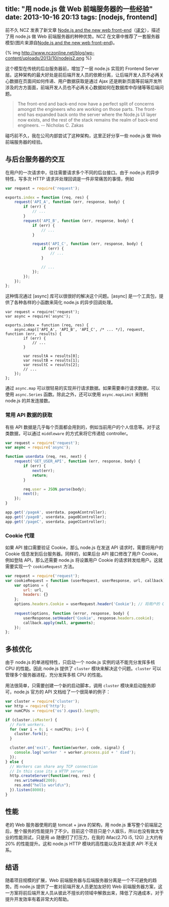 title: "用 node.js 做 Web 前端服务器的一些经验"
date: 2013-10-16 20:13
tags: [nodejs, frontend]
---

前不久 NCZ 发表了新文章 [Node.js and the new web front-end]（[译文]），描述了用 node.js 做 Web 前端服务器的种种优势。NCZ 在文章中推荐了一套服务器模型(图片来源自[Node.js and the new web front-end])。

{% img http://www.nczonline.net/blog/wp-content/uploads/2013/10/nodejs2.png %}

这个模型在传统的后台服务器前，增加了一层 node.js 实现的 Frontend Server 层。这种架构的最大好处是前后端开发人员的依赖分离，让后端开发人员不必再关心数据在页面间如何传递、用户数据获取是通过 Ajax 还是刷新页面等前端开发所涉及的方方面面，前端开发人员也不必再关心数据如何在数据库中存储等等后端问题。

> The front-end and back-end now have a perfect split of concerns amongst the engineers who are working on those parts. The front-end has expanded back onto the server where the Node.js UI layer now exists, and the rest of the stack remains the realm of back-end engineers. -- Nicholas C. Zakas

碰巧前不久，我在公司内部尝试了这种架构，这里正好分享一些 node.js 做 Web 前端服务器的经验。

## 与后台服务器的交互

在用户的一次请求中，往往需要请求多个不同的后台接口。由于 node.js 的异步特性，写多次 HTTP 请求并处理回调是一件非常痛苦的事情，例如

```javascript
var request = require('request');

exports.index = function (req, res) {
    request('API_A', function (err, response, body) {
        if (err) {
            // ...
        }
        request('API_B', function (err, response, body) {
            if (err) {
                // ...
            }

            request('API_C', function (err, response, body) {
                if (err) {
                    // ...
                }

                // ...
            });
        });
    });
};
```

这种情况通过 [async] 库可以很很好的解决这个问题。[async] 是一个工具包，提供了各种各样的小函数来简化 node.js 的异步回调处理。

```
var request = require('request');
var async = require('async');

exports.index = function (req, res) {
    async.map(['API_A', 'API_B', 'API_C', /* ... */], request, function (err, results) {
        if (err) {
            // ...
        }

        var resultA = results[0];
        var resultB = results[1];
        var resultC = results[2];
        // ...
    });
};
```

通过 `async.map` 可以很轻易的实现并行请求数据。如果需要串行请求数据，可以使用 `async.Series` 函数。除此之外，还可以使用 `async.mapLimit` 来限制 node.js 的并发连接数。

### 常用 API 数据的获取

有些 API 数据是几乎每个页面都会用到的，例如当前用户的个人信息等。对于这类数据，可以通过 `middleware` 的方式来将它传递给 controller。

```javascript
var request = require('request');
var async = require('async');

function userdata (req, res, next) {
    request('GET_USER_API', function (err, response, body) {
        if (err) {
            next(err);
            return;
        }

        req.user = JSON.parse(body);
        next();
    });
}

app.get('/pageA', userdata, pageAController);
app.get('/pageB', userdata, pageBController);
app.get('/pageC', userdata, pageCController);
```

### Cookie 代理

如果 API 接口需要验证 Cookie，那么 node.js 在发送 API 请求时，需要将用户的 Cookie 信息发到后台服务器。同样的，如果后台 API 接口修改了用户 Cookie，例如登陆 API，那么还需要 node.js 将设置用户 Cookie 的请求转发给用户。这就需要实现一个 `cookieRequest` 方法。

```javascript
var request = require('request');
var cookieRequest = function (userRequest, userResponse, url, callback) {
    var options = {
        url: url,
        headers: {}
    };
    options.headers.Cookie = userRequest.header('Cookie'); // 将用户的 Cookie 传递给后台服务器
    
    request(options, function (error, response, body) {
        userResponse.setHeader('Cookie', response.headers.cookie);
        callback.apply(null, arguments);
    });
};

```

## 多核优化

由于 node.js 的单进程特性，只启动一个 node.js 实例的话不能充分发挥多核 CPU 的性能。因此 node.js 提供了 `cluster` 模块来解决这个问题。`cluster` 可以管理多个服务器进程，充分发挥多核 CPU 的性能。

用法很简单，只需要创建一个新的启动脚本，调用 `cluster` 模块来启动服务即可，node.js 官方的 API 文档给了一个很简单的例子：

```javascript
var cluster = require('cluster');
var http = require('http');
var numCPUs = require('os').cpus().length;

if (cluster.isMaster) {
  // Fork workers.
  for (var i = 0; i < numCPUs; i++) {
    cluster.fork();
  }

  cluster.on('exit', function(worker, code, signal) {
    console.log('worker ' + worker.process.pid + ' died');
  });
} else {
  // Workers can share any TCP connection
  // In this case its a HTTP server
  http.createServer(function(req, res) {
    res.writeHead(200);
    res.end("hello world\n");
  }).listen(8000);
}
```

## 性能

老的 Web 服务器使用的是 tomcat + java 的架构，用 node.js 重写整个前端层之后，整个服务的性能提升了不少。目前这个项目只是个人娱乐，所以也没有做太专业的性能测试，只是用 `ab` 随便打了打压力，在我的 iMac(2.7G i5, 12G) 上大约有 20% 的性能提升。这和 node.js HTTP 模块的高性能以及并发请求 API 不无关系。

## 结语

随着项目规模的扩展，Web 前端服务器与后端服务器分离是一个不可避免的趋势。而 node.js 提供了一套对前端开发人员更加友好的 Web 前端服务器方案，这一方案将前后端开发人员从彼此不擅长的领域中解救出来，降低了沟通成本，对于提升开发效率有着非常大的帮助。

[Node.js and the new web front-end]: http://www.nczonline.net/blog/2013/10/07/node-js-and-the-new-web-front-end/
[译文]: http://www.silverna.org/blog/?p=297
